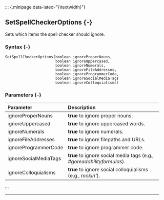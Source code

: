 ::: {.minipage data-latex="{\textwidth}"}
## SetSpellCheckerOptions {-}

Sets which items the spell checker should ignore.

### Syntax {-}

```{sql}
SetSpellCheckerOptions(boolean ignoreProperNouns,
                       boolean ignoreUppercased,
                       boolean ignoreNumerals,
                       boolean ignoreFileAddresses,
                       boolean ignoreProgrammerCode,
                       boolean ignoreSocialMediaTags
                       boolean ignoreColloquialisms)
```

### Parameters {-}

**Parameter** | **Description**
| :-- | :-- |
ignoreProperNouns | **true** to ignore proper nouns.
ignoreUppercased | **true** to ignore uppercased words.
ignoreNumerals | **true** to ignore numerals.
ignoreFileAddresses | **true** to ignore filepaths and URLs.
ignoreProgrammerCode | **true** to ignore programmer code.
ignoreSocialMediaTags | **true** to ignore social media tags (e.g., *#goreadabilityformulas*).
ignoreColloquialisms | **true** to ignore social colloquialisms (e.g., *rockin'*).
:::

***
